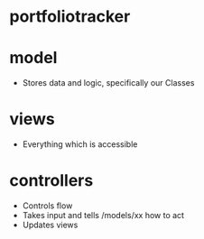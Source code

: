 # portfoliotracker

# model
- Stores data and logic, specifically our Classes

# views 
- Everything which is accessible 

# controllers
- Controls flow
- Takes input and tells /models/xx how to act
- Updates views
